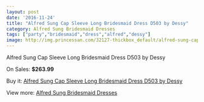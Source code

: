 ```yaml
---
layout: post
date: '2016-11-24'
title: "Alfred Sung Cap Sleeve Long Bridesmaid Dress D503 by Dessy"
category: Alfred Sung Bridesmaid Dresses
tags: ["party","bridesmaid","dress","alfred","dessy"]
image: http://img.princessan.com/32127-thickbox_default/alfred-sung-cap-sleeve-long-bridesmaid-dress-d503-by-dessy.jpg
---
```

Alfred Sung Cap Sleeve Long Bridesmaid Dress D503 by Dessy

On Sales: **$263.99**
<a href="https://www.princessan.com/en/14705-alfred-sung-cap-sleeve-long-bridesmaid-dress-d503-by-dessy.html"><amp-img layout="responsive" width="600" height="600" src="//img.princessan.com/32127-thickbox_default/alfred-sung-cap-sleeve-long-bridesmaid-dress-d503-by-dessy.jpg" alt="Alfred Sung Cap Sleeve Long Bridesmaid Dress D503 by Dessy 0" /></a>

Buy it: [Alfred Sung Cap Sleeve Long Bridesmaid Dress D503 by Dessy](https://www.princessan.com/en/14705-alfred-sung-cap-sleeve-long-bridesmaid-dress-d503-by-dessy.html "Alfred Sung Cap Sleeve Long Bridesmaid Dress D503 by Dessy")

View more: [Alfred Sung Bridesmaid Dresses](https://www.princessan.com/en/107- "Alfred Sung Bridesmaid Dresses")